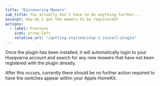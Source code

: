 ```yaml
---
title: "Discovering Mowers"
sub_title: You actually don't have to do anything further...
excerpt: How do I get the mowers to be registered?
actions:
  - label: Previous
    icon: arrow-left
    relative_url: "/getting-started/step-1-install-plugin"
---
```

Once the plugin has been installed, it will automatically login to your Husqvarna account and search for any new mowers that have not been registered with the plugin already.

After this occurs, currently there should be no further action required to have the switches appear within your Apple HomeKit.